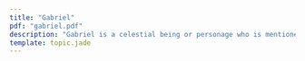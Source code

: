 ```yaml
---
title: "Gabriel"
pdf: "gabriel.pdf"
description: "Gabriel is a celestial being or personage who is mentioned by name only four times in Scripture."
template: topic.jade
---
```

